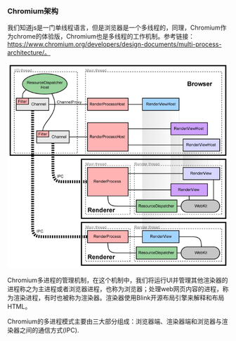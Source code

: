 ### Chromium架构

我们知道js是一门单线程语言，但是浏览器是一个多线程的，同理，Chromium作为chrome的体验版，Chromium也是多线程的工作机制。参考链接：https://www.chromium.org/developers/design-documents/multi-process-architecture/。

![Chromium多线程工作机制](./images/i3.png)

Chromium多进程的管理机制，在这个机制中，我们将运行UI并管理其他渲染器的进程称之为主进程或者浏览器进程，也称为浏览器；处理web网页内容的进程，称为渲染进程，有时也被称为渲染器。渲染器使用Blink开源布局引擎来解释和布局HTML。

Chromium的多进程模式主要由三大部分组成：浏览器端、渲染器端和浏览器与渲染器之间的通信方式(IPC).

